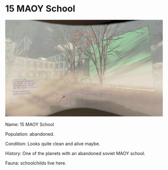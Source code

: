 # 15 MAOY School
![Screenshot_2](https://raw.githubusercontent.com/RazrabGit/MAOYSchoolMod/main/Screenshots/Screenshot_1.png "Screenshot_2")  

Name: 15 MAOY School

Population: abandoned.

Condition: Looks quite clean and alive maybe.

History: One of the planets with an abandoned soviet MAOY school.

Fauna: schoolchilds live here.
